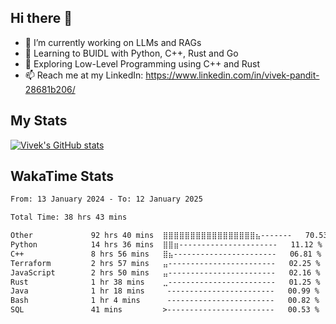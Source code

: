 ## Hi there 👋

- 🔭 I’m currently working on LLMs and RAGs
- 🌱 Learning to BUIDL with Python, C++, Rust and Go 
- 🤔 Exploring Low-Level Programming using C++ and Rust 
- 📫 Reach me at my LinkedIn: https://www.linkedin.com/in/vivek-pandit-28681b206/

## My Stats
[![Vivek's GitHub stats](https://github-readme-stats.vercel.app/api?username=ipanditi&show_icons=true&theme=dark)](https://ipanditi.github.io/)

## WakaTime Stats
<!--START_SECTION:waka-->

```txt
From: 13 January 2024 - To: 12 January 2025

Total Time: 38 hrs 43 mins

Other             92 hrs 40 mins  ⣿⣿⣿⣿⣿⣿⣿⣿⣿⣿⣿⣿⣿⣿⣿⣿⣿⣦-------   70.53 %
Python            14 hrs 36 mins  ⣿⣿⣶----------------------   11.12 %
C++               8 hrs 56 mins   ⣿⣦-----------------------   06.81 %
Terraform         2 hrs 57 mins   ⣤------------------------   02.25 %
JavaScript        2 hrs 50 mins   ⣤------------------------   02.16 %
Rust              1 hr 38 mins    ⣀------------------------   01.25 %
Java              1 hr 18 mins     ------------------------   00.99 %
Bash              1 hr 4 mins      ------------------------   00.82 %
SQL               41 mins         >------------------------   00.53 %
```

<!--END_SECTION:waka-->


